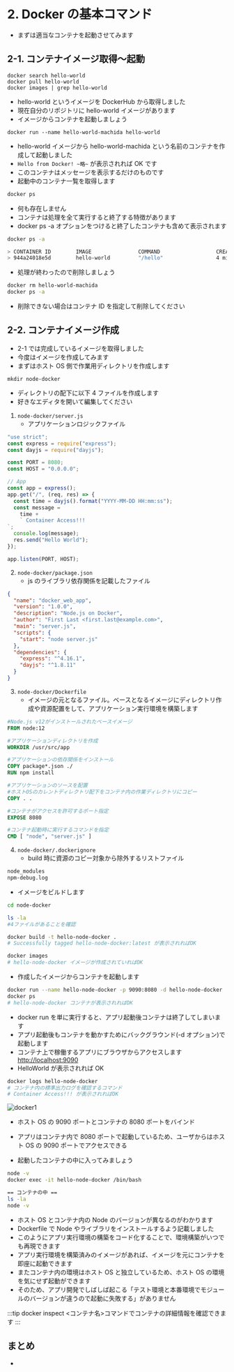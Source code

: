# 2. Docker の基本コマンド

- まずは適当なコンテナを起動させてみます

## 2-1. コンテナイメージ取得〜起動

```
docker search hello-world
docker pull hello-world
docker images | grep hello-world
```

- hello-world というイメージを DockerHub から取得しました
- 現在自分のリポジトリに hello-world イメージがあります
- イメージからコンテナを起動しましょう

```
docker run --name hello-world-machida hello-world
```

- hello-world イメージから hello-world-machida という名前のコンテナを作成して起動しました
- `Hello from Docker! ~略~` が表示されれば OK です
- このコンテナはメッセージを表示するだけのものです
- 起動中のコンテナ一覧を取得します

```sh
docker ps
```

- 何も存在しません
- コンテナは処理を全て実行すると終了する特徴があります
- docker ps -a オプションをつけると終了したコンテナも含めて表示されます

```sh
docker ps -a

> CONTAINER ID        IMAGE               COMMAND                  CREATED             STATUS                        PORTS                NAMES
> 944a24018e5d        hello-world         "/hello"                 4 minutes ago       Exited (0) 4 minutes ago                           hello-world-machida
```

- 処理が終わったので削除しましょう

```sh
docker rm hello-world-machida
docker ps -a
```

- 削除できない場合はコンテナ ID を指定して削除してください

## 2-2. コンテナイメージ作成

- 2-1 では完成しているイメージを取得しました
- 今度はイメージを作成してみます
- まずはホスト OS 側で作業用ディレクトリを作成します

```
mkdir node-docker
```

- ディレクトリの配下に以下 4 ファイルを作成します
- 好きなエディタを開いて編集してください

1. `node-docker/server.js`
   - アプリケーションロジックファイル

```jsx
"use strict";
const express = require("express");
const dayjs = require("dayjs");

const PORT = 8080;
const HOST = "0.0.0.0";

// App
const app = express();
app.get("/", (req, res) => {
  const time = dayjs().format("YYYY-MM-DD HH:mm:ss");
  const message =
    time +
    ` Container Access!!!
`;
  console.log(message);
  res.send("Hello World");
});

app.listen(PORT, HOST);
```

2. `node-docker/package.json`
   - js のライブラリ依存関係を記載したファイル

```json
{
  "name": "docker_web_app",
  "version": "1.0.0",
  "description": "Node.js on Docker",
  "author": "First Last <first.last@example.com>",
  "main": "server.js",
  "scripts": {
    "start": "node server.js"
  },
  "dependencies": {
    "express": "^4.16.1",
    "dayjs": "^1.8.11"
  }
}
```

3. `node-docker/Dockerfile`
   - イメージの元となるファイル。ベースとなるイメージにディレクトリ作成や資源配置をして、アプリケーション実行環境を構築します

```dockerfile
#Node.js v12がインストールされたベースイメージ
FROM node:12

#アプリケーションディレクトリを作成
WORKDIR /usr/src/app

#アプリケーションの依存関係をインストール
COPY package*.json ./
RUN npm install

#アプリケーションのソースを配置
#ホストOSのカレントディレクトリ配下をコンテナ内の作業ディレクトリにコピー
COPY . .

#コンテナがアクセスを許可するポート指定
EXPOSE 8080

#コンテナ起動時に実行するコマンドを指定
CMD [ "node", "server.js" ]
```

4. `node-docker/.dockerignore`
   - build 時に資源のコピー対象から除外するリストファイル

```dockerfile
node_modules
npm-debug.log
```

- イメージをビルドします

```sh
cd node-docker

ls -la
#4ファイルがあることを確認

docker build -t hello-node-docker .
# Successfully tagged hello-node-docker:latest が表示されればOK

docker images
# hello-node-docker イメージが作成されていればOK
```

- 作成したイメージからコンテナを起動します

```sh
docker run --name hello-node-docker -p 9090:8080 -d hello-node-docker
docker ps
# hello-node-docker コンテナが表示されればOK
```

- docker run を単に実行すると、アプリ起動後コンテナは終了してしまいます
- アプリ起動後もコンテナを動かすためにバックグラウンド(-d オプション)で起動します
- コンテナ上で稼働するアプリにブラウザからアクセスします
  [http://localhost:9090](http://localhost:9090)
- HelloWorld が表示されれば OK

```sh
docker logs hello-node-docker
# コンテナ内の標準出力ログを確認するコマンド
# Container Access!!! が表示されればOK
```

![docker1](/images/docker1.png)

- ホスト OS の 9090 ポートとコンテナの 8080 ポートをバインド
- アプリはコンテナ内で 8080 ポートで起動しているため、ユーザからはホスト OS の 9090 ポートでアクセスできる

- 起動したコンテナの中に入ってみましょう

```sh
node -v
docker exec -it hello-node-docker /bin/bash

== コンテナの中 ==
ls -la
node -v
```

- ホスト OS とコンテナ内の Node のバージョンが異なるのがわかります
- Dockerfile で Node やライブラリをインストールするよう記載しました
- このようにアプリ実行環境の構築をコード化することで、環境構築がいつでも再現できます
- アプリ実行環境を構築済みのイメージがあれば、イメージを元にコンテナを即座に起動できます
- またコンテナ内の環境はホスト OS と独立しているため、ホスト OS の環境を気にせず起動ができます
- そのため、アプリ開発でしばしば起こる「テスト環境と本番環境でモジュールのバージョンが違うので起動に失敗する」がありません

:::tip
docker inspect <コンテナ名>コマンドでコンテナの詳細情報を確認できます
:::

## まとめ

-
